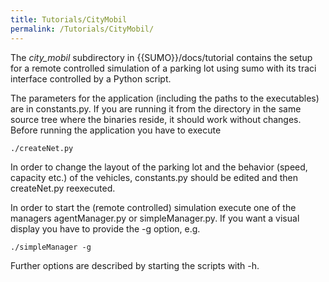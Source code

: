 ```yaml
---
title: Tutorials/CityMobil
permalink: /Tutorials/CityMobil/
---
```


The *city_mobil* subdirectory in {{SUMO}}/docs/tutorial contains the setup for
a remote controlled simulation of a parking lot using sumo with its
traci interface controlled by a Python script.

The parameters for the application (including the paths to the
executables) are in constants.py. If you are running it from the
directory in the same source tree where the binaries reside, it should
work without changes. Before running the application you have to execute

```
./createNet.py
```

In order to change the layout of the parking lot and the behavior
(speed, capacity etc.) of the vehicles, constants.py should be edited
and then createNet.py reexecuted.

In order to start the (remote controlled) simulation execute one of the
managers agentManager.py or simpleManager.py. If you want a visual
display you have to provide the -g option, e.g.

```
./simpleManager -g
```

Further options are described by starting the scripts with -h.